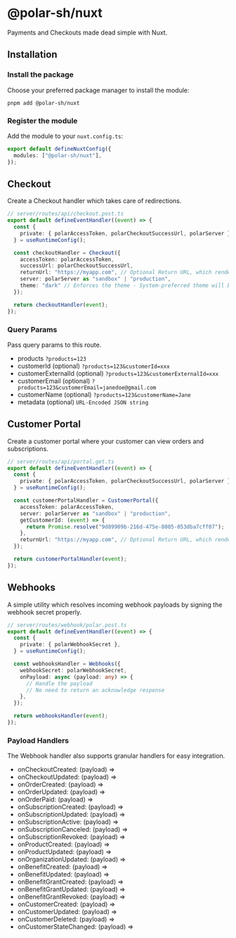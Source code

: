 # @polar-sh/nuxt

Payments and Checkouts made dead simple with Nuxt.

## Installation

### Install the package

Choose your preferred package manager to install the module:

`pnpm add @polar-sh/nuxt`

### Register the module

Add the module to your `nuxt.config.ts`:

```typescript
export default defineNuxtConfig({
  modules: ["@polar-sh/nuxt"],
});
```

## Checkout

Create a Checkout handler which takes care of redirections.

```typescript
// server/routes/api/checkout.post.ts
export default defineEventHandler((event) => {
  const {
    private: { polarAccessToken, polarCheckoutSuccessUrl, polarServer },
  } = useRuntimeConfig();

  const checkoutHandler = Checkout({
    accessToken: polarAccessToken,
    successUrl: polarCheckoutSuccessUrl,
    returnUrl: "https://myapp.com", // Optional Return URL, which renders a Back-button in the Checkout
    server: polarServer as "sandbox" | "production",
    theme: "dark" // Enforces the theme - System-preferred theme will be set if left omitted
  });

  return checkoutHandler(event);
});
```

### Query Params

Pass query params to this route.

- products `?products=123`
- customerId (optional) `?products=123&customerId=xxx`
- customerExternalId (optional) `?products=123&customerExternalId=xxx`
- customerEmail (optional) `?products=123&customerEmail=janedoe@gmail.com`
- customerName (optional) `?products=123&customerName=Jane`
- metadata (optional) `URL-Encoded JSON string`

## Customer Portal

Create a customer portal where your customer can view orders and subscriptions.

```typescript
// server/routes/api/portal.get.ts
export default defineEventHandler((event) => {
  const {
    private: { polarAccessToken, polarCheckoutSuccessUrl, polarServer },
  } = useRuntimeConfig();

  const customerPortalHandler = CustomerPortal({
    accessToken: polarAccessToken,
    server: polarServer as "sandbox" | "production",
    getCustomerId: (event) => {
      return Promise.resolve("9d89909b-216d-475e-8005-053dba7cff07");
    },
    returnUrl: "https://myapp.com", // Optional Return URL, which renders a Back-button in the Customer Portal
  });

  return customerPortalHandler(event);
});
```

## Webhooks

A simple utility which resolves incoming webhook payloads by signing the webhook secret properly.

```typescript
// server/routes/webhook/polar.post.ts
export default defineEventHandler((event) => {
  const {
    private: { polarWebhookSecret },
  } = useRuntimeConfig();

  const webhooksHandler = Webhooks({
    webhookSecret: polarWebhookSecret,
    onPayload: async (payload: any) => {
      // Handle the payload
      // No need to return an acknowledge response
    },
  });

  return webhooksHandler(event);
});
```

### Payload Handlers

The Webhook handler also supports granular handlers for easy integration.

- onCheckoutCreated: (payload) =>
- onCheckoutUpdated: (payload) =>
- onOrderCreated: (payload) =>
- onOrderUpdated: (payload) =>
- onOrderPaid: (payload) =>
- onSubscriptionCreated: (payload) =>
- onSubscriptionUpdated: (payload) =>
- onSubscriptionActive: (payload) =>
- onSubscriptionCanceled: (payload) =>
- onSubscriptionRevoked: (payload) =>
- onProductCreated: (payload) =>
- onProductUpdated: (payload) =>
- onOrganizationUpdated: (payload) =>
- onBenefitCreated: (payload) =>
- onBenefitUpdated: (payload) =>
- onBenefitGrantCreated: (payload) =>
- onBenefitGrantUpdated: (payload) =>
- onBenefitGrantRevoked: (payload) =>
- onCustomerCreated: (payload) =>
- onCustomerUpdated: (payload) =>
- onCustomerDeleted: (payload) =>
- onCustomerStateChanged: (payload) =>
